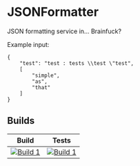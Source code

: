 # JSONFormatter
JSON formatting service in... Brainfuck?

Example input:

```
{
	"test": "test : tests \\test \"test",
	[
		"simple",
		"as",
		"that"
	]
}
```

## Builds

| Build             | Tests             |
|-------------------|-------------------|
| [![Build 1](https://travis-matrix-badges.herokuapp.com/repos/kspalaiologos/JSONFormatter/branches/master/1)](https://travis-ci.org/kspalaiologos/JSONFormatter) | [![Build 1](https://travis-matrix-badges.herokuapp.com/repos/kspalaiologos/JSONFormatter/branches/master/1)](https://travis-ci.org/kspalaiologos/JSONFormatter)


